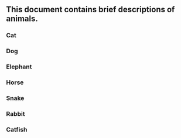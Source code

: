 ## This document contains brief descriptions of animals.

### Cat


### Dog


### Elephant


### Horse


### Snake


### Rabbit


### Catfish
